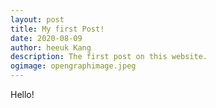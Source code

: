 ```yaml
---
layout: post
title: My first Post!
date: 2020-08-09
author: heeuk Kang
description: The first post on this website.
ogimage: opengraphimage.jpeg
---
```


Hello!
